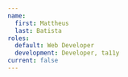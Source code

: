 ```yaml
---
name:
  first: Mattheus
  last: Batista
roles:
  default: Web Developer
  development: Developer, ta11y
current: false
---
```

